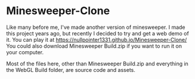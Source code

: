 # Minesweeper-Clone
Like many before me, I've made another version of minesweeper. I made this project years ago, but recently I decided to try and get a web demo of it.
You can play it at https://nullpointer1331.github.io/Minesweeper-Clone/
You could also download Minesweeper Build.zip if you want to run it on your computer. 

Most of the files here, other than Minesweeper Build.zip and everything in the WebGL Build folder, are source code and assets.
